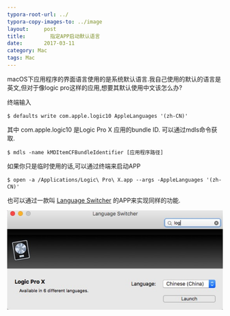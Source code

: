```yaml
---
typora-root-url: ../
typora-copy-images-to: ../image
layout:     post
title:        指定APP启动默认语言
date:       2017-03-11 
category: Mac
tags: Mac
---
```


macOS下应用程序的界面语言使用的是系统默认语言.我自己使用的默认的语言是英文,但对于像logic pro这样的应用,想要其默认使用中文该怎么办?



终端输入

```shell
$ defaults write com.apple.logic10 AppleLanguages '(zh-CN)'
```

其中 com.apple.logic10 是Logic Pro X 应用的bundle ID. 可以通过mdls命令获取.

```shell
$ mdls -name kMDItemCFBundleIdentifier [应用程序路径]
```



如果你只是临时使用的话,可以通过终端来启动APP

```shell
$ open -a /Applications/Logic\ Pro\ X.app --args -AppleLanguages '(zh-CN)' 
```



也可以通过一款叫  [Language Switcher](http://www.tj-hd.co.uk/downloads/Language_Switcher_1_1_7.dmg) 的APP来实现同样的功能.

![2018-06-13-22-31-36](/image/2018-06-13-22-31-36.jpg)

